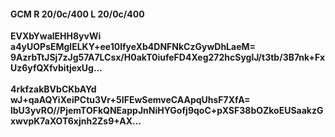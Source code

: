 #### GCM R 20/0c/400 L 20/0c/400
**EVXbYwalEHH8yvWi**<br/>**a4yUOPsEMglELKY+ee10lfyeXb4DNFNkCzGywDhLaeM=**<br/>**9AzrbTtJSj7zJg57A7LCsx/H0akT0iufeFD4Xeg272hcSyglJ/t3tb/3B7nk+FxUz6yfQXfvbitjexUg...**<br/><br/>
**4rkfzakBVbCKbAYd**<br/>**wJ+qaAQYiXeiPCtu3Vr+5IFEwSemveCAApqUhsF7XfA=**<br/>**lbU3yvRO//PjemTOFkQNEappJnNiHYGofj9qoC+pXSF38bOZkoEUSaakzGxwvpK7aXOT6xjnh2Zs9+AX...**